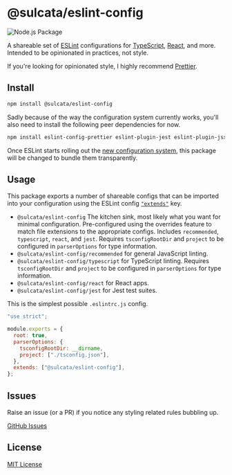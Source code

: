 # @sulcata/eslint-config

![Node.js Package](https://github.com/sulcata/sulcata-eslint-config/workflows/Node.js%20Package/badge.svg)

A shareable set of [ESLint](https://eslint.org/) configurations for [TypeScript](https://www.typescriptlang.org/), [React](https://reactjs.org/), and more. Intended to be opinionated in practices, not style.

If you're looking for opinionated style, I highly recommend [Prettier](https://github.com/prettier/prettier).

## Install

```bash
npm install @sulcata/eslint-config
```

Sadly because of the way the configuration system currently works, you'll also need to install the following peer dependencies for now.

```bash
npm install eslint-config-prettier eslint-plugin-jest eslint-plugin-jsx-a11y eslint-plugin-node eslint-plugin-react eslint-plugin-react-hooks
```

Once ESLint starts rolling out the [new configuration system](https://github.com/eslint/rfcs/pull/9), this package will be changed to bundle them transparently.

## Usage

This package exports a number of shareable configs that can be imported into your configuration using the ESLint config [`"extends"`](https://eslint.org/docs/user-guide/configuring/configuration-files#extending-configuration-files) key.

- `@sulcata/eslint-config` The kitchen sink, most likely what you want for minimal configuration. Pre-configured using the overrides feature to match file extensions to the appropriate configs. Includes `recommended`, `typescript`, `react`, and `jest`. Requires `tsconfigRootDir` and `project` to be configured in `parserOptions` for type information.
- `@sulcata/eslint-config/recommended` for general JavaScript linting.
- `@sulcata/eslint-config/typescript` for TypeScript linting. Requires `tsconfigRootDir` and `project` to be configured in `parserOptions` for type information.
- `@sulcata/eslint-config/react` for React apps.
- `@sulcata/eslint-config/jest` for Jest test suites.

This is the simplest possible `.eslintrc.js` config.

```js
"use strict";

module.exports = {
  root: true,
  parserOptions: {
    tsconfigRootDir: __dirname,
    project: ["./tsconfig.json"],
  },
  extends: ["@sulcata/eslint-config"],
};
```

## Issues

Raise an issue (or a PR) if you notice any styling related rules bubbling up.

[GitHub Issues](https://github.com/sulcata/sulcata-eslint-config/issues)

## License

[MIT License](LICENSE)
